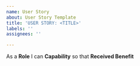 ```yaml
---
name: User Story
about: User Story Template
title: 'USER STORY: <TITLE>'
labels: ''
assignees: ''

---
```


As a **Role** I can **Capability** so that **Received Benefit**
